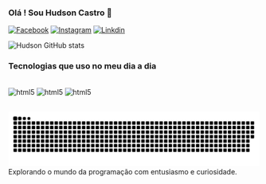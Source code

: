 ### Olá ! Sou Hudson Castro 👋

[![Facebook](https://img.shields.io/badge/Facebook-1877F2?style=for-the-badge&logo=facebook&logoColor=white)](https://www.facebook.com/hudson.castrofranca)
[![Instagram](https://img.shields.io/badge/Instagram-E4405F?style=for-the-badge&logo=instagram&logoColor=white)](https://www.instagram.com/hudsonn_castro/)
[![Linkdin](https://img.shields.io/badge/LinkedIn-0077B5?style=for-the-badge&logo=linkedin&logoColor=white)](https://www.linkedin.com/in/hudson-castro/)

![Hudson GitHub stats](https://github-readme-stats.vercel.app/api?username=Hudson-castro&show_icons=true&theme=dracula)

### Tecnologias que uso no meu dia a dia  

<div style = "Display: inline_block" ><br/>
<img  text-align="center" alt = "html5" src="https://img.shields.io/badge/HTML5-E34F26?style=for-the-badge&logo=html5&logoColor=white" />
<img  text-align="center" alt = "html5" src="https://img.shields.io/badge/CSS3-1572B6?style=for-the-badge&logo=css3&logoColor=white" />
<img  text-align= center alt = "html5" src="https://img.shields.io/badge/Java-ED8B00?style=for-the-badge&logo=openjdk&logoColor=white" />
</div><br/>

![snake gif](https://github.com/Hudson-castro/Hudson-castro/blob/output/github-contribution-grid-snake.svg)
Explorando o mundo da programação com entusiasmo e curiosidade.
